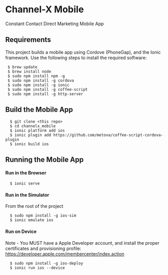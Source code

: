 Channel-X Mobile
===============

Constant Contact Direct Marketing Mobile App

## Requirements

This project builds a mobile app using Cordove (PhoneGap), and the Ionic framework.
Use the following steps to install the required software:

```  
 $ brew update
 $ brew install node
 $ sudo npm install npm -g
 $ sudo npm install -g cordova
 $ sudo npm install -g ionic
 $ sudo npm install -g coffee-script
 $ sudo npm install -g http-server
```

## Build the Mobile App

```
  $ git clone <this repo>
  $ cd channelx_mobile
  $ ionic platform add ios
  $ ionic plugin add https://github.com/metova/coffee-script-cordova-plugin
  $ ionic build ios
```

## Running the Mobile App

#### Run in the Browser
```
  $ ionic serve
```


#### Run in the Simulator 
From the root of the project
```
  $ sudo npm install -g ios-sim
  $ ionic emulate ios
```

#### Run on Device
Note - You MUST have a Apple Developer account, and install the proper certificates and provisioning profile: https://developer.apple.com/membercenter/index.action 
```
  $ sudo npm install -g ios-deploy
  $ ionic run ios --device
```


